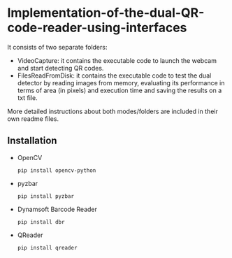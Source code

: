 # Implementation-of-the-dual-QR-code-reader-using-interfaces
It consists of two separate folders:

- VideoCapture: it contains the executable code to launch the webcam and start detecting QR codes.
- FilesReadFromDisk: it contains the executable code to test the dual detector by reading images from memory, evaluating its performance in terms of area (in pixels) and execution time and saving the results on a txt file.

More detailed instructions about both modes/folders are included in their own readme files.

## Installation

- OpenCV 
    
    ```
    pip install opencv-python
    ```

- pyzbar

    ```
    pip install pyzbar
    ```

- Dynamsoft Barcode Reader

    ```
    pip install dbr
    ```

- QReader

    ```
    pip install qreader
    ```
